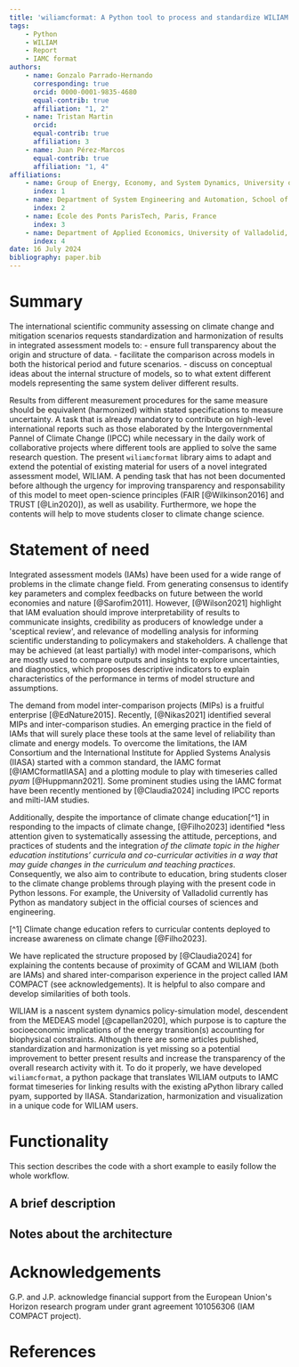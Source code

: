 ```yaml
---
title: 'wiliamcformat: A Python tool to process and standardize WILIAM outputs'
tags:
    - Python
	- WILIAM
	- Report
	- IAMC format
authors:
    - name: Gonzalo Parrado-Hernando
	  corresponding: true
	  orcid: 0000-0001-9835-4680
	  equal-contrib: true
	  affiliation: "1, 2" 
	- name: Tristan Martin
	  orcid:
	  equal-contrib: true
	  affiliation: 3
	- name: Juan Pérez-Marcos
	  equal-contrib: true
	  affiliation: "1, 4"
affiliations:
    - name: Group of Energy, Economy, and System Dynamics, University of Valladolid, Spain
	  index: 1
	- name: Department of System Engineering and Automation, School of Industrial Engineering, University of Valladolid, Spain
	  index: 2
	- name: Ecole des Ponts ParisTech, Paris, France
	  index: 3
	- name: Department of Applied Economics, University of Valladolid, Spain
	  index: 4
date: 16 July 2024
bibliography: paper.bib
---
```


# Summary
The international scientific community assessing on climate change and mitigation scenarios requests standardization and harmonization of results in integrated assessment models to:
    - ensure full transparency about the origin and structure of data.
	- facilitate the comparison across models in both the historical period and future scenarios.
	- discuss on conceptual ideas about the internal structure of models, so to what extent different models representing 
	  the same system deliver different results. 

Results from different measurement procedures for the same measure should be equivalent (harmonized) within stated specifications to measure uncertainty. A task that is already mandatory to contribute on high-level international reports such as those elaborated by the Intergovernmental Pannel of Climate Change (IPCC) while necessary in the daily work of collaborative projects where different tools are applied to solve the same research question. The present `wiliamcformat` library aims to adapt and extend the potential of existing material for users of a novel integrated assessment model, WILIAM. A pending task that has not been documented before although the urgency for improving transparency and responsability of this model to meet open-science principles (FAIR [@Wilkinson2016] and TRUST [@Lin2020]), as well as usability. Furthermore, we hope the contents will help to move students closer to climate change science.


# Statement of need
Integrated assessment models (IAMs) have been used for a wide range of problems in the climate change field. From generating consensus to identify key parameters and complex feedbacks on future between the world economies and nature [@Sarofim2011]. However, [@Wilson2021] highlight that IAM evaluation should improve interpretability of results to communicate insights, credibility as producers of knowledge under a 'sceptical review', and relevance of modelling analysis for informing scientific understanding to policymakers and stakeholders. A challenge that may be achieved (at least partially) with model inter-comparisons, which are mostly used to compare outputs and insights to explore uncertainties, and diagnostics, which proposes descriptive indicators to explain characteristics of the performance in terms of model structure and assumptions.

The demand from model inter-comparison projects (MIPs) is a fruitful enterprise [@EdNature2015]. Recently, [@Nikas2021] identified several MIPs and inter-comparison studies. An emerging practice in the field of IAMs that will surely place these tools at the same level of reliability than climate and energy models. To overcome the limitations, the IAM Consortium and the International Institute for Applied Systems Analysis (IIASA) started with a common standard, the IAMC format [@IAMCformatIIASA] and a plotting module to play with timeseries called *pyam* [@Huppmann2021]. Some prominent studies using the IAMC format have been recently mentioned by [@Claudia2024] including IPCC reports and milti-IAM studies.

Additionally, despite the importance of climate change education[^1] in responding to the impacts of climate change, [@Filho2023] identified *less attention given to systematically assessing the attitude, perceptions, and practices of students and the integration *of the climate topic in the higher education institutions’ curricula and co-curricular activities in a way that may guide changes in the curriculum and teaching practices*. Consequently, we also aim to contribute to education, bring students closer to the climate change problems through playing with the present code in Python lessons. For example, the University of Valladolid currently has Python as mandatory subject in the official courses of sciences and engineering. 

[^1] Climate change education refers to curricular contents deployed to increase awareness on climate change [@Filho2023].

We have replicated the structure proposed by [@Claudia2024] for explaining the contents because of proximity of GCAM and WILIAM (both are IAMs) and shared inter-comparison experience in the project called IAM COMPACT (see acknowledgements). It is helpful to also compare and develop similarities of both tools.

WILIAM is a nascent system dynamics policy-simulation model, descendent from the MEDEAS model [@capellan2020], which purpose is to capture the socioeconomic implications of the energy transition(s) accounting for biophysical constraints. Although there are some articles published, standardization and harmonization is yet missing so a potential improvement to better present results and increase the transparency of the overall research activity with it. To do it properly, we have developed `wiliamcformat`, a python package that translates WILIAM outputs to IAMC format timeseries for linking results with the existing aPython library called pyam, supported by IIASA. Standarization, harmonization and visualization in a unique code for WILIAM users.

# Functionality
This section describes the code with a short example to easily follow the whole workflow.

## A brief description

## Notes about the architecture

# Acknowledgements

G.P. and J.P. acknowledge financial support from the European Union's Horizon research program under grant agreement 101056306 (IAM COMPACT project).

# References
